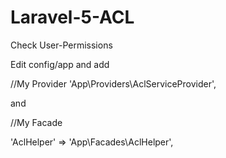 Laravel-5-ACL
=============

Check User-Permissions


Edit config/app and add

//My Provider
'App\Providers\AclServiceProvider',

and

//My Facade

'AclHelper'     => 'App\Facades\AclHelper',
